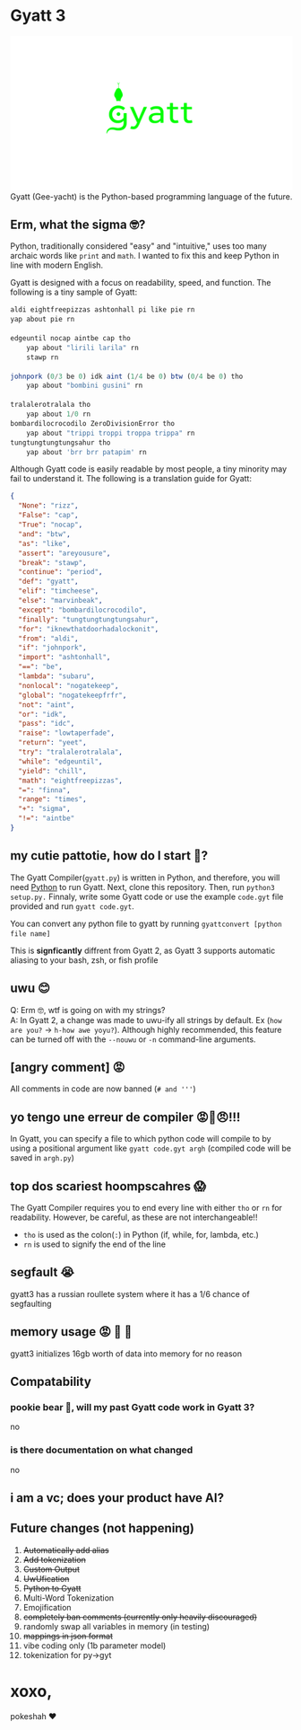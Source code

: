 # Gyatt 3
![A Logo of Gyatt in the style of Python](img/logo.png "A Logo of Gyatt in the style of Python")
Gyatt (Gee-yacht) is the Python-based programming language of the future.

## Erm, what the sigma 🤓?
Python, traditionally considered "easy" and "intuitive," uses too many archaic words like `print` and `math`. I wanted to fix this and keep Python in line with modern  English.

Gyatt is designed with a focus on readability, speed, and function.
The following is a tiny sample of Gyatt:
```js
aldi eightfreepizzas ashtonhall pi like pie rn
yap about pie rn

edgeuntil nocap aintbe cap tho
    yap about "lirili larila" rn
    stawp rn

johnpork (0/3 be 0) idk aint (1/4 be 0) btw (0/4 be 0) tho
    yap about "bombini gusini" rn

tralalerotralala tho
    yap about 1/0 rn
bombardilocrocodilo ZeroDivisionError tho
    yap about "trippi troppi troppa trippa" rn
tungtungtungtungsahur tho
    yap about 'brr brr patapim' rn
```

Although Gyatt code is easily readable by most people, a tiny minority may fail to understand it. The following is a translation guide for Gyatt:

```json 
{ 
  "None": "rizz",
  "False": "cap",
  "True": "nocap",
  "and": "btw",
  "as": "like",
  "assert": "areyousure",
  "break": "stawp",
  "continue": "period",
  "def": "gyatt",
  "elif": "timcheese",
  "else": "marvinbeak",
  "except": "bombardilocrocodilo",
  "finally": "tungtungtungtungsahur",
  "for": "iknewthatdoorhadalockonit",
  "from": "aldi",
  "if": "johnpork",
  "import": "ashtonhall",
  "==": "be",
  "lambda": "subaru",
  "nonlocal": "nogatekeep",
  "global": "nogatekeepfrfr",
  "not": "aint",
  "or": "idk",
  "pass": "idc",
  "raise": "lowtaperfade",
  "return": "yeet",
  "try": "tralalerotralala",
  "while": "edgeuntil",
  "yield": "chill",
  "math": "eightfreepizzas",
  "=": "finna",
  "range": "times",
  "+": "sigma",
  "!=": "aintbe"
}
  ```

## my cutie pattotie, how do I start 🫶?

The Gyatt Compiler(`gyatt.py`) is written in Python, and therefore, you will need [Python](https://www.python.org/) to run Gyatt. Next, clone this repository. Then, run `python3 setup.py.` Finnaly, write some Gyatt code or use the example `code.gyt` file provided and run `gyatt code.gyt`.


You can convert any python file to gyatt by running `gyattconvert [python file name]`

This is **signficantly** diffrent from Gyatt 2, as Gyatt 3 supports automatic aliasing to your bash, zsh, or fish profile

## uwu 😊

Q: Erm 🤓, wtf is going on with my strings?
<br>A: In Gyatt 2, a change was made to uwu-ify all strings by default. Ex (`how are you?` -> `h-how awe yoyu?`). Although highly recommended, this feature can be turned off with the `--nouwu` or `-n` command-line arguments.

## [angry comment] 😡
All comments in code are now banned (`# and '''`)

## yo tengo une erreur de compiler 😡🤬😠!!!

In Gyatt, you can specify a file to which python code will compile to by using a positional argument like `gyatt code.gyt argh` (compiled code will be saved in `argh.py`)

## top dos scariest hoompscahres 😱
The Gyatt Compiler requires you to end every line with either `tho` or `rn` for readability. However, be careful, as these are not interchangeable!! 
- `tho` is used as the colon(`:`) in Python (if, while, for, lambda, etc.)
- `rn` is used to signify the end of the line

## segfault 😭
gyatt3 has a russian roullete system where it has a 1/6 chance of segfaulting

## memory usage 😡 💢 💢 
gyatt3 initializes 16gb worth of data into memory for no reason 


## Compatability
### pookie bear 🥰, will my past Gyatt code work in Gyatt 3?
no

### is there documentation on what changed
no

## i am a vc; does your product have AI?


## Future changes (not happening)

1. ~~Automatically add alias~~
2. ~~Add tokenization~~
3. ~~Custom Output~~
4. ~~UwUfication~~
5. ~~Python to Gyatt~~
6. Multi-Word Tokenization
7. Emojification
8. ~~completely ban comments (currently only heavily discouraged)~~
9. randomly swap all variables in memory (in testing)
10. ~~mappings in json format~~
11. vibe coding only (1b parameter model)
12. tokenization for py->gyt

# xoxo,
pokeshah ❤️
